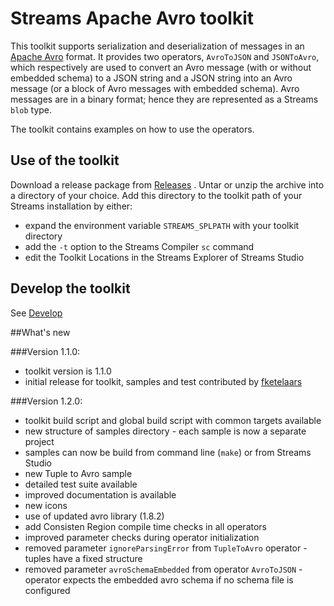 # Streams Apache Avro toolkit

This toolkit supports serialization and deserialization of messages in an [Apache Avro](https://avro.apache.org/) format. It provides two operators, `AvroToJSON` and `JSONToAvro`, which respectively are used to convert an Avro message (with or without embedded schema) to a JSON string and a JSON string into an Avro message (or a block of Avro messages with embedded schema). Avro messages are in a binary format; hence they are represented as a Streams `blob` type.

The toolkit contains examples on how to use the operators.

## Use of the toolkit
Download a release package from [Releases](https://github.com/IBMStreams/streamsx.avro/releases) .
Untar or unzip the archive into a directory of your choice. 
Add this directory to the toolkit path of your Streams installation by either:
* expand the environment variable `STREAMS_SPLPATH` with your toolkit directory
* add the `-t` option to the Streams Compiler `sc` command
* edit the Toolkit Locations in the Streams Explorer of Streams Studio

## Develop the toolkit
See [Develop](DEVELOPMENT.md)

##What's new

###Version 1.1.0:
* toolkit version is 1.1.0
* initial release for toolkit, samples and test contributed by [fketelaars](https://github.com/fketelaars)

###Version 1.2.0:
* toolkit build script and global build script with common targets available
* new structure of samples directory - each sample is now a separate project
* samples can now be build from command line (`make`) or from Streams Studio
* new Tuple to Avro sample
* detailed test suite available
* improved documentation is available
* new icons
* use of updated avro library (1.8.2)
* add Consisten Region compile time checks in all operators
* improved parameter checks during operator initialization
* removed parameter `ignoreParsingError` from `TupleToAvro` operator - tuples have a fixed structure
* removed parameter `avroSchemaEmbedded` from operator `AvroToJSON` - operator expects the embedded avro schema if no schema file is configured

